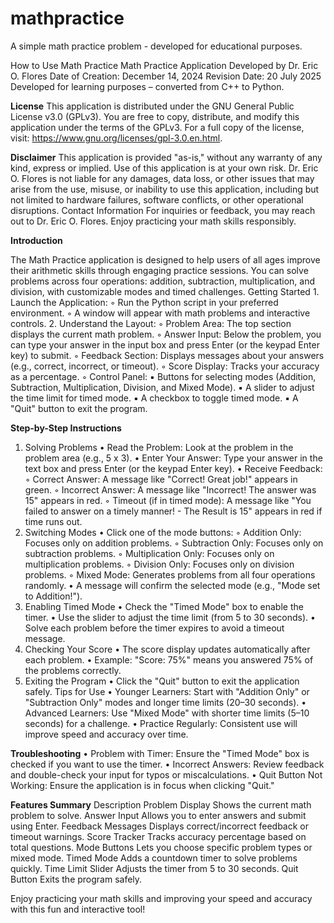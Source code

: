 # mathpractice
A simple math practice problem - developed for educational purposes.

How to Use Math Practice
Math Practice Application
Developed by Dr. Eric O. Flores
Date of Creation: December 14, 2024
Revision Date:  20 July 2025
Developed for learning purposes – converted from C++ to Python.

**License**
This application is distributed under the GNU General Public License v3.0 (GPLv3). You are free to copy, distribute, and modify this application under the terms of the GPLv3. For a full copy of the license, visit: https://www.gnu.org/licenses/gpl-3.0.en.html.

**Disclaimer**
This application is provided "as-is," without any warranty of any kind, express or implied. Use of this application is at your own risk. Dr. Eric O. Flores is not liable for any damages, data loss, or other issues that may arise from the use, misuse, or inability to use this application, including but not limited to hardware failures, software conflicts, or other operational disruptions.
Contact Information
For inquiries or feedback, you may reach out to Dr. Eric O. Flores.
Enjoy practicing your math skills responsibly.

**Introduction**

The Math Practice application is designed to help users of all ages improve their arithmetic skills through engaging practice sessions. You can solve problems across four operations: addition, subtraction, multiplication, and division, with customizable modes and timed challenges.
Getting Started
    1. Launch the Application:
        ◦ Run the Python script in your preferred environment.
        ◦ A window will appear with math problems and interactive controls.
    2. Understand the Layout:
        ◦ Problem Area: The top section displays the current math problem.
        ◦ Answer Input: Below the problem, you can type your answer in the input box and press Enter (or the keypad Enter key) to submit.
        ◦ Feedback Section: Displays messages about your answers (e.g., correct, incorrect, or timeout).
        ◦ Score Display: Tracks your accuracy as a percentage.
        ◦ Control Panel:
            ▪ Buttons for selecting modes (Addition, Subtraction, Multiplication, Division, and Mixed Mode).
            ▪ A slider to adjust the time limit for timed mode.
            ▪ A checkbox to toggle timed mode.
            ▪ A "Quit" button to exit the program.

**Step-by-Step Instructions**

1. Solving Problems
    • Read the Problem: Look at the problem in the problem area (e.g., 5 x 3).
    • Enter Your Answer: Type your answer in the text box and press Enter (or the keypad Enter key).
    • Receive Feedback:
        ◦ Correct Answer: A message like "Correct! Great job!" appears in green.
        ◦ Incorrect Answer: A message like "Incorrect! The answer was 15" appears in red.
        ◦ Timeout (if in timed mode): A message like "You failed to answer on a timely manner! - The Result is 15" appears in red if time runs out.
2. Switching Modes
    • Click one of the mode buttons:
        ◦ Addition Only: Focuses only on addition problems.
        ◦ Subtraction Only: Focuses only on subtraction problems.
        ◦ Multiplication Only: Focuses only on multiplication problems.
        ◦ Division Only: Focuses only on division problems.
        ◦ Mixed Mode: Generates problems from all four operations randomly.
    • A message will confirm the selected mode (e.g., "Mode set to Addition!").
3. Enabling Timed Mode
    • Check the "Timed Mode" box to enable the timer.
    • Use the slider to adjust the time limit (from 5 to 30 seconds).
    • Solve each problem before the timer expires to avoid a timeout message.
4. Checking Your Score
    • The score display updates automatically after each problem.
    • Example: "Score: 75%" means you answered 75% of the problems correctly.
5. Exiting the Program
    • Click the "Quit" button to exit the application safely.
Tips for Use
    • Younger Learners: Start with "Addition Only" or "Subtraction Only" modes and longer time limits (20–30 seconds).
    • Advanced Learners: Use "Mixed Mode" with shorter time limits (5–10 seconds) for a challenge.
    • Practice Regularly: Consistent use will improve speed and accuracy over time.

**Troubleshooting**
    • Problem with Timer: Ensure the "Timed Mode" box is checked if you want to use the timer.
    • Incorrect Answers: Review feedback and double-check your input for typos or miscalculations.
    • Quit Button Not Working: Ensure the application is in focus when clicking "Quit."

**Features Summary**
Description
Problem Display
Shows the current math problem to solve.
Answer Input
Allows you to enter answers and submit using Enter.
Feedback Messages
Displays correct/incorrect feedback or timeout warnings.
Score Tracker
Tracks accuracy percentage based on total questions.
Mode Buttons
Lets you choose specific problem types or mixed mode.
Timed Mode
Adds a countdown timer to solve problems quickly.
Time Limit Slider
Adjusts the timer from 5 to 30 seconds.
Quit Button
Exits the program safely.

Enjoy practicing your math skills and improving your speed and accuracy with this fun and interactive tool!
